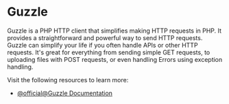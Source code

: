 # Guzzle

Guzzle is a PHP HTTP client that simplifies making HTTP requests in PHP. It provides a straightforward and powerful way to send HTTP requests. Guzzle can simplify your life if you often handle APIs or other HTTP requests. It's great for everything from sending simple GET requests, to uploading files with POST requests, or even handling Errors using exception handling.

Visit the following resources to learn more:

- [@official@Guzzle Documentation](https://docs.guzzlephp.org/en/stable/)